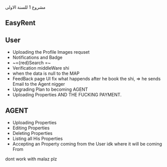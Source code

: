مشروع 1 للسنة الاولى 

## EasyRent

## User 
- Uploading the Profile Images requset 
- Notifications and Badge
-  ~={red}Search =~
- Verification middleWare shi
- when the data is null to the MAP
- FeedBack page UI fix 
what happends after he book the shi, =>  he sends Email to the Agent nigger
- Upgrading Plan to becoming AGENT
- Uploading Properties AND THE FUCKING PAYMENT.


## AGENT

- Uploading Properties 
-  Editing Properties 
- Deleting Properties 
- Listing all His Properties
- Accepting an Property coming from the User idk where it will be coming From 

dont work with malaz  plz 